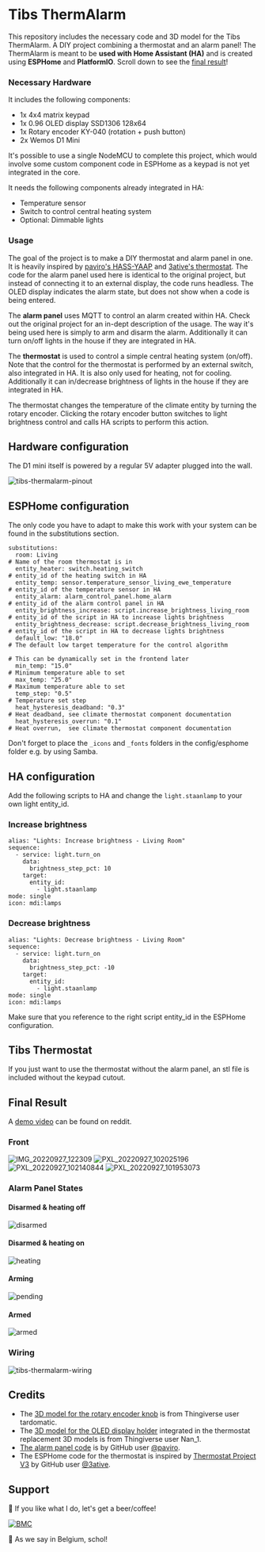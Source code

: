 # Tibs ThermAlarm
This repository includes the necessary code and 3D model for the Tibs ThermAlarm. A DIY project combining a thermostat and an alarm panel! The ThermAlarm is meant to be **used with Home Assistant (HA)** and is created using **ESPHome** and **PlatformIO**. Scroll down to see the [final result](#final-result)!

### Necessary Hardware
It includes the following components:
- 1x 4x4 matrix keypad
- 1x 0.96 OLED display SSD1306 128x64
- 1x Rotary encoder KY-040 (rotation + push button)
- 2x Wemos D1 Mini

It's possible to use a single NodeMCU to complete this project, which would involve some custom component code in ESPHome as a keypad is not yet integrated in the core.

It needs the following components already integrated in HA:
- Temperature sensor
- Switch to control central heating system
- Optional: Dimmable lights

### Usage
The goal of the project is to make a DIY thermostat and alarm panel in one. It is heavily inspired by [paviro's HASS-YAAP](https://github.com/paviro/HASS-YAAP) and [3ative's thermostat](https://github.com/3ative/thermostat-project-v3). The code for the alarm panel used here is identical to the original project, but instead of connecting it to an external display, the code runs headless. The OLED display indicates the alarm state, but does not show when a code is being entered.

The **alarm panel** uses MQTT to control an alarm created within HA. Check out the original project for an in-dept description of the usage. The way it's being used here is simply to arm and disarm the alarm. Additionally it can turn on/off lights in the house if they are integrated in HA.

The **thermostat** is used to control a simple central heating system (on/off). Note that the control for the thermostat is performed by an external switch, also integrated in HA. It is also only used for heating, not for cooling. Additionally it can in/decrease brightness of lights in the house if they are integrated in HA.

The thermostat changes the temperature of the climate entity by turning the rotary encoder. Clicking the rotary encoder button switches to light brightness control and calls HA scripts to perform this action.

## Hardware configuration
The D1 mini itself is powered by a regular 5V adapter plugged into the wall.

![tibs-thermalarm-pinout](https://user-images.githubusercontent.com/45207725/192397898-814ff18a-ca77-42ee-82e9-7bd8cc70ea5c.png)

## ESPHome configuration
The only code you have to adapt to make this work with your system can be found in the substitutions section.
```
substitutions:
  room: Living                                                          # Name of the room thermostat is in
  entity_heater: switch.heating_switch                                  # entity_id of the heating switch in HA
  entity_temp: sensor.temperature_sensor_living_ewe_temperature         # entity_id of the temperature sensor in HA
  entity_alarm: alarm_control_panel.home_alarm                          # entity_id of the alarm control panel in HA
  entity_brightness_increase: script.increase_brightness_living_room    # entity_id of the script in HA to increase lights brightness
  entity_brightness_decrease: script.decrease_brightness_living_room    # entity_id of the script in HA to decrease lights brightness
  default_low: "18.0"                                                   # The default low target temperature for the control algorithm
                                                                        # This can be dynamically set in the frontend later
  min_temp: "15.0"                                                      # Minimum temperature able to set
  max_temp: "25.0"                                                      # Maximum temperature able to set
  temp_step: "0.5"                                                      # Temperature set step
  heat_hysteresis_deadband: "0.3"                                       # Heat deadband, see climate thermostat component documentation
  heat_hysteresis_overrun: "0.1"                                        # Heat overrun,  see climate thermostat component documentation
  ```
Don't forget to place the `_icons` and `_fonts` folders in the config/esphome folder e.g. by using Samba.

## HA configuration
Add the following scripts to HA and change the `light.staanlamp` to your own light entity_id.

### Increase brightness
```
alias: "Lights: Increase brightness - Living Room"
sequence:
  - service: light.turn_on
    data:
      brightness_step_pct: 10
    target:
      entity_id:
        - light.staanlamp
mode: single
icon: mdi:lamps
```
### Decrease brightness
```
alias: "Lights: Decrease brightness - Living Room"
sequence:
  - service: light.turn_on
    data:
      brightness_step_pct: -10
    target:
      entity_id:
        - light.staanlamp
mode: single
icon: mdi:lamps
```
Make sure that you reference to the right script entity_id in the ESPHome configuration.

## Tibs Thermostat
If you just want to use the thermostat without the alarm panel, an stl file is included without the keypad cutout.

## Final Result

A [demo video](https://www.reddit.com/r/Esphome/comments/xpxfy0/i_built_a_diy_thermostat_alarm_panel_in_one/?utm_source=share&utm_medium=web2x&context=3) can be found on reddit.
### Front
![IMG_20220927_122309](https://user-images.githubusercontent.com/45207725/192515188-85183305-17e4-4bf2-8464-220cc6d9d71e.jpg)
![PXL_20220927_102025196](https://user-images.githubusercontent.com/45207725/192515153-09560e5b-a001-459a-b3b2-ef0a87bf24d6.jpg)
![PXL_20220927_102140844](https://user-images.githubusercontent.com/45207725/192515177-5636916c-e635-4605-b198-86ba091cd7f3.jpg)
![PXL_20220927_101953073](https://user-images.githubusercontent.com/45207725/192515192-cc9392ba-ff41-497d-b053-7cbe64285019.jpg)

### Alarm Panel States
#### Disarmed & heating off
![disarmed](https://user-images.githubusercontent.com/45207725/192407516-bd44bf3e-0bb9-4a27-817c-ff2faf6ba45d.jpg)

#### Disarmed & heating on
![heating](https://user-images.githubusercontent.com/45207725/192407533-6d4645a0-640e-4655-afb1-bb180df1a270.jpg)

#### Arming
![pending](https://user-images.githubusercontent.com/45207725/192407557-42091be3-69f1-462f-9cd1-bf696e8f9860.jpg)

#### Armed
![armed](https://user-images.githubusercontent.com/45207725/192407702-f562b16b-eb7d-45ed-883a-226eef167815.jpg)

### Wiring
![tibs-thermalarm-wiring](https://user-images.githubusercontent.com/45207725/192398211-86e45e32-7fc2-43e4-942f-7c82de3798de.png)

## Credits

- The [3D model for the rotary encoder knob](https://www.thingiverse.com/thing:2549137/files) is from Thingiverse user tardomatic.
- The [3D model for the OLED display holder](https://www.thingiverse.com/thing:2157801/files) integrated in the thermostat replacement 3D models is from Thingiverse user Nan_1.
- [The alarm panel code](https://github.com/paviro/HASS-YAAP) is by GitHub user [@paviro](https://github.com/paviro).
- The ESPHome code for the thermostat is inspired by [Thermostat Project V3](https://github.com/3ative/thermostat-project-v3) by GitHub user [@3ative](https://github.com/3ative).

## Support
🎁 If you like what I do, let's get a beer/coffee!

[![BMC](https://www.buymeacoffee.com/assets/img/custom_images/white_img.png)](https://www.buymeacoffee.com/tibogeenen)

🍺 As we say in Belgium, schol!
